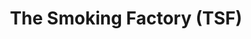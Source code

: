---
title: "The Smoking Factory (TSF)"
url: /sterling-heights/the-smoking-factory-tsf/
shop: tobacco
---